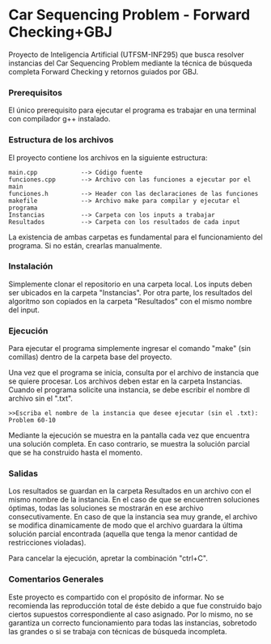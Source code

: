 # Car Sequencing Problem - Forward Checking+GBJ
Proyecto de Inteligencia Artificial (UTFSM-INF295) que busca resolver instancias del Car Sequencing Problem mediante la técnica de búsqueda completa Forward Checking y retornos guiados por GBJ. 

### Prerequisitos
El único prerequisito para ejecutar el programa es trabajar en una terminal con compilador g++ instalado.

### Estructura de los archivos
El proyecto contiene los archivos en la siguiente estructura:

    main.cpp            --> Código fuente 
    funciones.cpp       --> Archivo con las funciones a ejecutar por el main
    funciones.h         --> Header con las declaraciones de las funciones
    makefile            --> Archivo make para compilar y ejecutar el programa
    Instancias          --> Carpeta con los inputs a trabajar
    Resultados          --> Carpeta con los resultados de cada input

La existencia de ambas carpetas es fundamental para el funcionamiento del programa. Si no están, crearlas manualmente.

### Instalación

Simplemente clonar el repositorio en una carpeta local. Los inputs deben ser ubicados en la carpeta "Instancias". Por otra parte, los resultados del algoritmo son copiados en la carpeta "Resultados" con el mismo nombre del input.

### Ejecución

Para ejecutar el programa simplemente ingresar el comando "make" (sin comillas) dentro de la carpeta base del proyecto.

Una vez que el programa se inicia, consulta por el archivo de instancia que se quiere procesar. Los archivos deben estar en la carpeta Instancias. Cuando el programa solicite una instancia, se debe escribir el nombre dl archivo sin el ".txt".

```
>>Escriba el nombre de la instancia que desee ejecutar (sin el .txt): Problem 60-10
```

Mediante la ejecución se muestra en la pantalla cada vez que encuentra una solución completa. En caso contrario, se muestra la solución parcial que se ha construido hasta el momento.

### Salidas

Los resultados se guardan en la carpeta Resultados en un archivo con el mismo nombre de la instancia. En el caso de que se encuentren soluciones óptimas, todas las soluciones se mostrarán en ese archivo consecutivamente. En caso de que la instancia sea muy grande, el archivo se modifica dinamicamente de modo que el archivo guardara la última solución parcial encontrada (aquella que tenga la menor cantidad de restricciones violadas). 

Para cancelar la ejecución, apretar la combinación "ctrl+C".

### Comentarios Generales
Este proyecto es compartido con el propósito de informar. No se recomienda las reproducción total de éste debido a que fue construido bajo ciertos supuestos correspondiente al caso asignado. Por lo mismo, no se garantiza un correcto funcionamiento para todas las instancias, sobretodo las grandes o si se trabaja con técnicas de búsqueda incompleta. 
